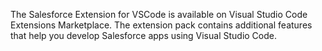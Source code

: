 The Salesforce Extension for VSCode is available on Visual Studio Code Extensions  Marketplace. The extension pack contains additional features that help you develop Salesforce apps using Visual Studio Code. 